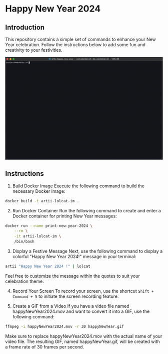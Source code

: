 # Happy New Year 2024
## Introduction
This repository contains a simple set of commands to enhance your New Year celebration. Follow the instructions below to add some fun and creativity to your festivities.

![](happyNewYear.gif)

## Instructions
1. Build Docker Image
Execute the following command to build the necessary Docker image:

~~~sh
docker build -t artii-lolcat-im .  
~~~

2.  Run Docker Container
Run the following command to create and enter a Docker container for printing New Year messages:

~~~sh
docker run --name print-new-year-2024 \
    --rm \
    -it artii-lolcat-im \
    /bin/bash
~~~

3. Display a Festive Message
Next, use the following command to display a colorful "Happy New Year 2024!" message in your terminal:

~~~sh
artii "Happy New Year 2024 !" | lolcat
~~~

Feel free to customize the message within the quotes to suit your celebration theme.

4. Record Your Screen
To record your screen, use the shortcut `Shift + Command + 5` to initiate the screen recording feature.

5. Create a GIF from a Video
If you have a video file named happyNewYear2024.mov and want to convert it into a GIF, use the following command:

~~~sh
ffmpeg -i happyNewYear2024.mov -r 30 happyNewYear.gif
~~~

Make sure to replace happyNewYear2024.mov with the actual name of your video file. The resulting GIF, named happyNewYear.gif, will be created with a frame rate of 30 frames per second.

